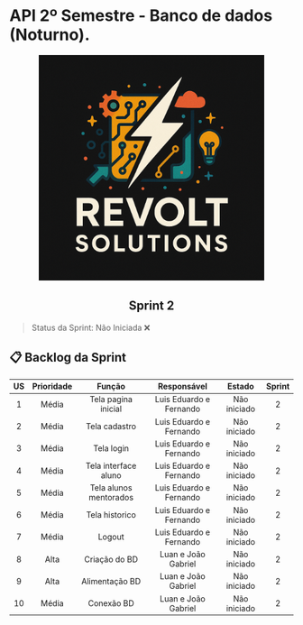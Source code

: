 # API 2º Semestre - Banco de dados (Noturno).

<p align="center">
      <img src="settings/logo.PNG" alt="logo da Revolt Solutions" width="400">
      <h2 align="center"> Sprint 2</h2>
</p>

> Status da Sprint: Não Iniciada ❌
>

## 📋 Backlog da Sprint <a id="backlog"></a>

| US | Prioridade | Função | Responsável | Estado | Sprint |
| :--: | :--: | :--: | :--: | :--: | :--: |
| 1 | Média | Tela pagina inicial | Luis Eduardo e Fernando | Não iniciado | 2 |
| 2 | Média | Tela cadastro | Luis Eduardo e Fernando | Não iniciado | 2 |
| 3 | Média | Tela login | Luis Eduardo e Fernando | Não iniciado | 2 |
| 4 | Média | Tela interface aluno | Luis Eduardo e Fernando | Não iniciado | 2 |
| 5 | Média | Tela alunos mentorados | Luis Eduardo e Fernando | Não iniciado | 2 |
| 6 | Média | Tela historico | Luis Eduardo e Fernando | Não iniciado | 2 |
| 7 | Média | Logout | Luis Eduardo e Fernando | Não iniciado | 2 |
| 8 | Alta | Criação do BD | Luan e João Gabriel | Não iniciado | 2 |
| 9 | Alta | Alimentação BD | Luan e João Gabriel | Não iniciado | 2 |
| 10 | Média | Conexão BD | Luan e João Gabriel | Não iniciado | 2 |

